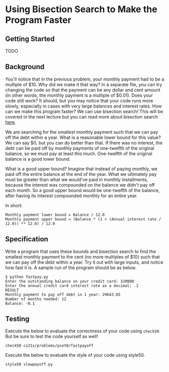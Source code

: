 # Using Bisection Search to Make the Program Faster

## Getting Started
TODO

## Background

You'll notice that in the previous problem, your monthly payment had to be a multiple of $10. Why did we make it that way? In a separate file, you can try changing the code so that the payment can be any dollar and cent amount (in other words, the monthly payment is a multiple of $0.01). Does
your code still work? It should, but you may notice that your code runs more slowly, especially in cases with very large balances and interest rates.
How can we make this program faster? We can use bisection search! This will be covered in the next lecture but you can read more about bisection search [here](https://en.wikipedia.org/wiki/Bisection_method).

We are searching for the smallest monthly payment such that we can pay off the debt within a year. What is a reasonable lower bound for this value? We can say $0, but you can do better than that. If there was no interest, the debt can be paid off by monthly payments of one-twelfth of the original balance, so we must pay at least this much. One-twelfth of the original balance is a good lower bound.

What is a good upper bound? Imagine that instead of paying monthly, we paid off the entire balance at the end of the year. What we ultimately pay must be greater than what we would've paid in monthly installments, because the interest was compounded on the balance we didn't pay off each month. So a good upper bound would be one-twelfth of the balance, after having its interest compounded monthly for an entire year.

In short:

```
Monthly payment lower bound = Balance / 12.0 
Monthly payment upper bound = (Balance * (1 + (Annual interest rate / 12.0)) ** 12.0) / 12.0
```

## Specification

Write a program that uses these bounds and bisection search to find the smallest monthly payment to the cent (no more multiples of $10) such that we can pay off the debt within a year. Try it out with large inputs, and notice how fast it is. A sample run of the program should be as below.

```
$ python fastpay.py
Enter the outstanding balance on your credit card: 320000 
Enter the annual credit card interest rate as a decimal: .2 
RESULT 
Monthly payment to pay off debt in 1 year: 29643.05 
Number of months needed: 12 
Balance: -0.1
```

## Testing

Execute the below to evaluate the correctness of your code using `check50`. But be sure to test the code yourself as well!

```
check50 cs21x/problems/pset0/fastpayoff
```

Execute the below to evaluate the style of your code using style50.

```
style50 slowpayoff.py
```
